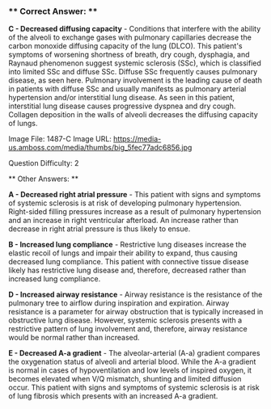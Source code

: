### ** Correct Answer: **

**C - Decreased diffusing capacity** - Conditions that interfere with the ability of the alveoli to exchange gases with pulmonary capillaries decrease the carbon monoxide diffusing capacity of the lung (DLCO). This patient's symptoms of worsening shortness of breath, dry cough, dysphagia, and Raynaud phenomenon suggest systemic sclerosis (SSc), which is classified into limited SSc and diffuse SSc. Diffuse SSc frequently causes pulmonary disease, as seen here. Pulmonary involvement is the leading cause of death in patients with diffuse SSc and usually manifests as pulmonary arterial hypertension and/or interstitial lung disease. As seen in this patient, interstitial lung disease causes progressive dyspnea and dry cough. Collagen deposition in the walls of alveoli decreases the diffusing capacity of lungs.

Image File: 1487-C
Image URL: https://media-us.amboss.com/media/thumbs/big_5fec77adc6856.jpg

Question Difficulty: 2

** Other Answers: **

**A - Decreased right atrial pressure** - This patient with signs and symptoms of systemic sclerosis is at risk of developing pulmonary hypertension. Right-sided filling pressures increase as a result of pulmonary hypertension and an increase in right ventricular afterload. An increase rather than decrease in right atrial pressure is thus likely to ensue.

**B - Increased lung compliance** - Restrictive lung diseases increase the elastic recoil of lungs and impair their ability to expand, thus causing decreased lung compliance. This patient with connective tissue disease likely has restrictive lung disease and, therefore, decreased rather than increased lung compliance.

**D - Increased airway resistance** - Airway resistance is the resistance of the pulmonary tree to airflow during inspiration and expiration. Airway resistance is a parameter for airway obstruction that is typically increased in obstructive lung disease. However, systemic sclerosis presents with a restrictive pattern of lung involvement and, therefore, airway resistance would be normal rather than increased.

**E - Decreased A-a gradient** - The alveolar-arterial (A-a) gradient compares the oxygenation status of alveoli and arterial blood. While the A-a gradient is normal in cases of hypoventilation and low levels of inspired oxygen, it becomes elevated when V/Q mismatch, shunting and limited diffusion occur. This patient with signs and symptoms of systemic sclerosis is at risk of lung fibrosis which presents with an increased A-a gradient.

